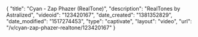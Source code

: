 {
    "title": "Cyan - Zap Phazer (RealTone)",
    "description": "RealTones by Astralized",
    "videoid": "123420167",
    "date_created": "1381352829",
    "date_modified": "1517274453",
    "type": "captivate",
    "layout": "video",
    "url": "\/v\/cyan-zap-phazer-realtone\/123420167"
}